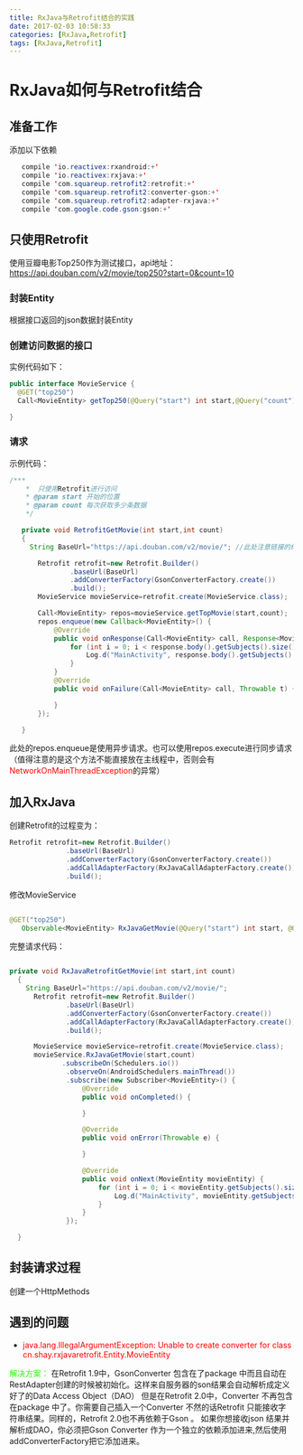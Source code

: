 ```yaml
---
title: RxJava与Retrofit结合的实践
date: 2017-02-03 10:58:33
categories: [RxJava,Retrofit]
tags: [RxJava,Retrofit]
---
```

# RxJava如何与Retrofit结合

## 准备工作
添加以下依赖
```java
   compile 'io.reactivex:rxandroid:+'
   compile 'io.reactivex:rxjava:+'
   compile 'com.squareup.retrofit2:retrofit:+'
   compile 'com.squareup.retrofit2:converter-gson:+'
   compile 'com.squareup.retrofit2:adapter-rxjava:+'
   compile 'com.google.code.gson:gson:+'
```
## 只使用Retrofit
使用豆瓣电影Top250作为测试接口，api地址：
https://api.douban.com/v2/movie/top250?start=0&count=10

### 封装Entity
根据接口返回的json数据封装Entity

### 创建访问数据的接口
实例代码如下：
```java
public interface MovieService {
  @GET("top250")
  Call<MovieEntity> getTop250(@Query("start") int start,@Query("count") int count);

}
```
### 请求
示例代码：
```Java
/***
    *  只使用Retrofit进行访问
    * @param start 开始的位置
    * @param count 每次获取多少条数据
    */

   private void RetrofitGetMovie(int start,int count)
   {
     String BaseUrl="https://api.douban.com/v2/movie/"; //此处注意链接的结尾

       Retrofit retrofit=new Retrofit.Builder()
               .baseUrl(BaseUrl)
               .addConverterFactory(GsonConverterFactory.create())
               .build();
       MovieService movieService=retrofit.create(MovieService.class);

       Call<MovieEntity> repos=movieService.getTopMovie(start,count);
       repos.enqueue(new Callback<MovieEntity>() {
           @Override
           public void onResponse(Call<MovieEntity> call, Response<MovieEntity> response) {
               for (int i = 0; i < response.body().getSubjects().size(); i++) {
                   Log.d("MainActivity", response.body().getSubjects().get(i).getOriginal_title());
               }
           }
           @Override
           public void onFailure(Call<MovieEntity> call, Throwable t) {

           }
       });

   }
```
 此处的repos.enqueue是使用异步请求。也可以使用repos.execute进行同步请求（值得注意的是这个方法不能直接放在主线程中，否则会有<font color="#ff0000">NetworkOnMainThreadException</font>的异常）


## 加入RxJava

 创建Retrofit的过程变为：
 ```java
 Retrofit retrofit=new Retrofit.Builder()
               .baseUrl(BaseUrl)
               .addConverterFactory(GsonConverterFactory.create())
               .addCallAdapterFactory(RxJavaCallAdapterFactory.create())
               .build();
 ```

修改MovieService
```java

@GET("top250")
   Observable<MovieEntity> RxJavaGetMovie(@Query("start") int start, @Query("count") int count);
```

完整请求代码：
```java

private void RxJavaRetrofitGetMovie(int start,int count)
  {
    String BaseUrl="https://api.douban.com/v2/movie/";
      Retrofit retrofit=new Retrofit.Builder()
              .baseUrl(BaseUrl)
              .addConverterFactory(GsonConverterFactory.create())
              .addCallAdapterFactory(RxJavaCallAdapterFactory.create())
              .build();

      MovieService movieService=retrofit.create(MovieService.class);
      movieService.RxJavaGetMovie(start,count)
             .subscribeOn(Schedulers.io())
              .observeOn(AndroidSchedulers.mainThread())
              .subscribe(new Subscriber<MovieEntity>() {
                  @Override
                  public void onCompleted() {

                  }

                  @Override
                  public void onError(Throwable e) {

                  }

                  @Override
                  public void onNext(MovieEntity movieEntity) {
                      for (int i = 0; i < movieEntity.getSubjects().size(); i++) {
                          Log.d("MainActivity", movieEntity.getSubjects().get(i).getTitle());
                      }
                  }
              });

  }
```

## 封装请求过程

创建一个HttpMethods


## 遇到的问题
- <font color="#ff0000" >java.lang.IllegalArgumentException: Unable to create converter for class cn.shay.rxjavaretrofit.Entity.MovieEntity</font>

<font color="#24ff00">解决方案：</font>
在Retrofit 1.9中，GsonConverter 包含在了package 中而且自动在RestAdapter创建的时候被初始化。这样来自服务器的son结果会自动解析成定义好了的Data Access Object（DAO）
但是在Retrofit 2.0中，Converter 不再包含在package 中了。你需要自己插入一个Converter 不然的话Retrofit 只能接收字符串结果。同样的，Retrofit 2.0也不再依赖于Gson 。
如果你想接收json 结果并解析成DAO，你必须把Gson Converter 作为一个独立的依赖添加进来,然后使用addConverterFactory把它添加进来。
